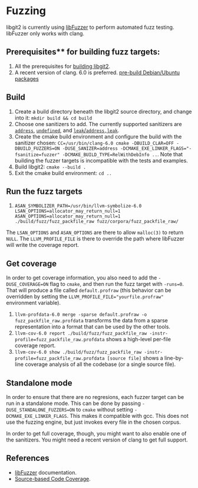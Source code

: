 # Fuzzing

libgit2 is currently using [libFuzzer](https://libfuzzer.info) to perform
automated fuzz testing. libFuzzer only works with clang.

## Prerequisites** for building fuzz targets:

1. All the prerequisites for [building libgit2](https://github.com/libgit2/libgit2).
2. A recent version of clang. 6.0 is preferred. [pre-build Debian/Ubuntu
   packages](https://github.com/libgit2/libgit2)

## Build

1. Create a build directory beneath the libgit2 source directory, and change
   into it: `mkdir build && cd build`
2. Choose one sanitizers to add. The currently supported sanitizers are
   [`address`](https://clang.llvm.org/docs/AddressSanitizer.html),
   [`undefined`](https://clang.llvm.org/docs/UndefinedBehaviorSanitizer.html),
   and [`leak`/`address,leak`](https://clang.llvm.org/docs/LeakSanitizer.html).
3. Create the cmake build environment and configure the build with the
   sanitizer chosen: `CC=/usr/bin/clang-6.0 cmake
   -DBUILD_CLAR=OFF -DBUILD_FUZZERS=ON -DUSE_SANIZER=address
   -DCMAKE_EXE_LINKER_FLAGS="-fsanitize=fuzzer"
   -DCMAKE_BUILD_TYPE=RelWithDebInfo ..`. Note that building the fuzzer targets
   is incompatible with the tests and examples.
4. Build libgit2: `cmake --build .`
5. Exit the cmake build environment: `cd ..`

## Run the fuzz targets

1. `ASAN_SYMBOLIZER_PATH=/usr/bin/llvm-symbolize-6.0
   LSAN_OPTIONS=allocator_may_return_null=1
   ASAN_OPTIONS=allocator_may_return_null=1 ./build/fuzz/fuzz_packfile_raw
   fuzz/corpora/fuzz_packfile_raw/`

The `LSAN_OPTIONS` and `ASAN_OPTIONS` are there to allow `malloc(3)` to return
`NULL`. The `LLVM_PROFILE_FILE` is there to override the path where libFuzzer
will write the coverage report.

## Get coverage

In order to get coverage information, you also need to add the
`-DUSE_COVERAGE=ON` flag to `cmake`, and then run the fuzz target with
`-runs=0`. That will produce a file called `default.profraw` (this behavior can
be overridden by setting the `LLVM_PROFILE_FILE="yourfile.profraw"` environment
variable).

1. `llvm-profdata-6.0 merge -sparse default.profraw -o
   fuzz_packfile_raw.profdata` transforms the data from a sparse representation
   into a format that can be used by the other tools.
2. `llvm-cov-6.0 report ./build/fuzz/fuzz_packfile_raw
   -instr-profile=fuzz_packfile_raw.profdata` shows a high-level per-file
   coverage report.
3. `llvm-cov-6.0 show ./build/fuzz/fuzz_packfile_raw
   -instr-profile=fuzz_packfile_raw.profdata [source file]` shows a line-by-line
   coverage analysis of all the codebase (or a single source file).

## Standalone mode

In order to ensure that there are no regresions, each fuzzer target can be run
in a standalone mode. This can be done by passing `-DUSE_STANDALONE_FUZZERS=ON`
to `cmake` without setting `-DCMAKE_EXE_LINKER_FLAGS`. This makes it compatible
with gcc. This does not use the fuzzing engine, but just invokes every file in
the chosen corpus.

In order to get full coverage, though, you might want to also enable one of the
sanitizers. You might need a recent version of clang to get full support.

## References

* [libFuzzer](https://llvm.org/docs/LibFuzzer.html) documentation.
* [Source-based Code
  Coverage](https://clang.llvm.org/docs/SourceBasedCodeCoverage.html).
